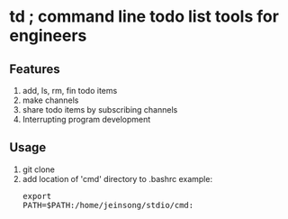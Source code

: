 td ; command line todo list tools for engineers
==================================================
## Features
1. add, ls, rm, fin todo items
2. make channels 
3. share todo items by subscribing channels
4. Interrupting program development

## Usage
1. git clone
2. add location of 'cmd' directory to .bashrc
	example: <pre>export PATH=$PATH:/home/jeinsong/stdio/cmd:</pre>
